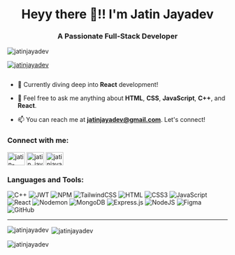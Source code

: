 <h1 align="center">Heyy there 👋!! I'm Jatin Jayadev</h1>
<h3 align="center">A Passionate Full-Stack Developer</h3>

<p align="left"> <img src="https://komarev.com/ghpvc/?username=jatinjayadev&label=Profile%20views&color=0e75b6&style=flat" alt="jatinjayadev" /> </p>

<p align="left"> <a href="https://github.com/ryo-ma/github-profile-trophy"><img src="https://github-profile-trophy.vercel.app/?username=jatinjayadev" alt="jatinjayadev" /></a> </p>

<p align="left"> <a href="https://twitter.com/" target="blank"><img src="https://img.shields.io/twitter/follow/?logo=twitter&style=for-the-badge" alt="" /></a> </p>

- 🌱 Currently diving deep into **React** development!

- 💬 Feel free to ask me anything about **HTML**, **CSS**, **JavaScript**, **C++**, and **React**.

- 📫 You can reach me at **jatinjayadev@gmail.com**. Let's connect!

<h3 align="left">Connect with me:</h3>
<p align="left">
<a href="https://linkedin.com/in/jatin-jayadevv" target="blank"><img align="center" src="https://raw.githubusercontent.com/rahuldkjain/github-profile-readme-generator/master/src/images/icons/Social/linked-in-alt.svg" alt="jatin-jayadev" height="30" width="40" /></a>
<a href="https://instagram.com/jatin_jayadev" target="blank"><img align="center" src="https://raw.githubusercontent.com/rahuldkjain/github-profile-readme-generator/master/src/images/icons/Social/instagram.svg" alt="jatin_jayadev" height="30" width="40" /></a>
<a href="https://www.leetcode.com/jatinjayadev" target="blank"><img align="center" src="https://raw.githubusercontent.com/rahuldkjain/github-profile-readme-generator/master/src/images/icons/Social/leet-code.svg" alt="jatinjayadev" height="30" width="40" /></a>
</p>

<h3 align="left">Languages and Tools:</h3>

![C++](https://img.shields.io/badge/c++-%2300599C.svg?style=for-the-badge&logo=c%2B%2B&logoColor=white)  ![JWT](https://img.shields.io/badge/JWT-black?style=for-the-badge&logo=JSON%20web%20tokens)  ![NPM](https://img.shields.io/badge/NPM-%23CB3837.svg?style=for-the-badge&logo=npm&logoColor=white) ![TailwindCSS](https://img.shields.io/badge/tailwindcss-%2338B2AC.svg?style=for-the-badge&logo=tailwind-css&logoColor=white) ![HTML](https://img.shields.io/badge/HTML5-E34F26?style=for-the-badge&logo=html5&logoColor=white) ![CSS3](https://img.shields.io/badge/css3-%231572B6.svg?style=for-the-badge&logo=css3&logoColor=white) ![JavaScript](https://img.shields.io/badge/JavaScript-323330?style=for-the-badge&logo=javascript&logoColor=F7DF1E) ![React](https://img.shields.io/badge/react-%2320232a.svg?style=for-the-badge&logo=react&logoColor=%2361DAFB)  ![Nodemon](https://img.shields.io/badge/NODEMON-%23323330.svg?style=for-the-badge&logo=nodemon&logoColor=%BBDEAD) ![MongoDB](https://img.shields.io/badge/MongoDB-%234ea94b.svg?style=for-the-badge&logo=mongodb&logoColor=white)  ![Express.js](https://img.shields.io/badge/express.js-%23404d59.svg?style=for-the-badge&logo=express&logoColor=%2361DAFB) ![NodeJS](https://img.shields.io/badge/node.js-6DA55F?style=for-the-badge&logo=node.js&logoColor=white) ![Figma](https://img.shields.io/badge/figma-%23F24E1E.svg?style=for-the-badge&logo=figma&logoColor=white) ![GitHub](https://img.shields.io/badge/github-%23121011.svg?style=for-the-badge&logo=github&logoColor=white)

<hr>


<p><img align="left" src="https://github-readme-stats.vercel.app/api/top-langs?username=jatinjayadev&show_icons=true&locale=en&layout=compact" alt="jatinjayadev" /></p>

<p>&nbsp;<img align="center" src="https://github-readme-stats.vercel.app/api?username=jatinjayadev&show_icons=true&locale=en" alt="jatinjayadev" /></p>

<p><img align="center" src="https://github-readme-streak-stats.herokuapp.com/?user=jatinjayadev&" alt="jatinjayadev" /></p>
